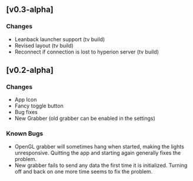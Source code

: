 ## [v0.3-alpha]
### Changes
- Leanback launcher support (tv build)
- Revised layout (tv build)
- Reconnect if connection is lost to hyperion server (tv build)

## [v0.2-alpha]
### Changes
- App Icon
- Fancy toggle button
- Bug fixes
- New Grabber (old grabber can be enabled in the settings)

### Known Bugs
- OpenGL grabber will sometimes hang when started, making the lights unresponsive. Quitting the app and starting again generally fixes the problem.
- New grabber fails to send any data the first time it is initialized. Turning off and back on one more time seems to fix the problem.
